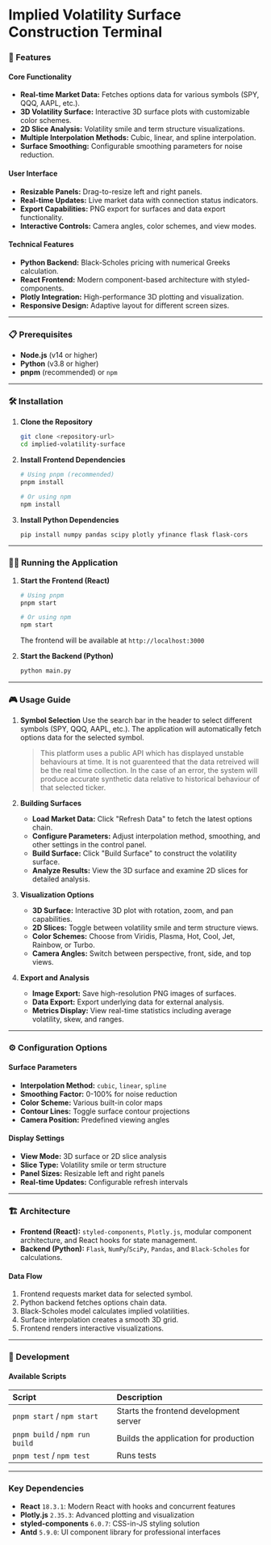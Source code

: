 # Implied Volatility Surface Construction Terminal

### 🚀 Features

#### Core Functionality
- **Real-time Market Data:** Fetches options data for various symbols (SPY, QQQ, AAPL, etc.).
- **3D Volatility Surface:** Interactive 3D surface plots with customizable color schemes.
- **2D Slice Analysis:** Volatility smile and term structure visualizations.
- **Multiple Interpolation Methods:** Cubic, linear, and spline interpolation.
- **Surface Smoothing:** Configurable smoothing parameters for noise reduction.

#### User Interface
- **Resizable Panels:** Drag-to-resize left and right panels.
- **Real-time Updates:** Live market data with connection status indicators.
- **Export Capabilities:** PNG export for surfaces and data export functionality.
- **Interactive Controls:** Camera angles, color schemes, and view modes.

#### Technical Features
- **Python Backend:** Black-Scholes pricing with numerical Greeks calculation.
- **React Frontend:** Modern component-based architecture with styled-components.
- **Plotly Integration:** High-performance 3D plotting and visualization.
- **Responsive Design:** Adaptive layout for different screen sizes.

---

### 📋 Prerequisites

- **Node.js** (v14 or higher)
- **Python** (v3.8 or higher)
- **pnpm** (recommended) or `npm`

---

### 🛠️ Installation

1.  **Clone the Repository**

    ```bash
    git clone <repository-url>
    cd implied-volatility-surface
    ```

2.  **Install Frontend Dependencies**

    ```bash
    # Using pnpm (recommended)
    pnpm install

    # Or using npm
    npm install
    ```

3.  **Install Python Dependencies**

    ```bash
    pip install numpy pandas scipy plotly yfinance flask flask-cors
    ```

---

### 🏃‍♂️ Running the Application

1.  **Start the Frontend (React)**

    ```bash
    # Using pnpm
    pnpm start

    # Or using npm
    npm start
    ```
    The frontend will be available at `http://localhost:3000`

2.  **Start the Backend (Python)**

    ```bash
    python main.py
    ```

---

### 🎮 Usage Guide

1.  **Symbol Selection**
    Use the search bar in the header to select different symbols (SPY, QQQ, AAPL, etc.). The application will automatically fetch options data for the selected symbol.
    

    > This platform uses a public API which has displayed unstable behaviours at time. It is not guarenteed that the data retreived will be the real time collection. In the case of an error, the system will produce accurate synthetic data relative to historical behaviour of that selected ticker.

3.  **Building Surfaces**
    -   **Load Market Data:** Click "Refresh Data" to fetch the latest options chain.
    -   **Configure Parameters:** Adjust interpolation method, smoothing, and other settings in the control panel.
    -   **Build Surface:** Click "Build Surface" to construct the volatility surface.
    -   **Analyze Results:** View the 3D surface and examine 2D slices for detailed analysis.

4.  **Visualization Options**
    -   **3D Surface:** Interactive 3D plot with rotation, zoom, and pan capabilities.
    -   **2D Slices:** Toggle between volatility smile and term structure views.
    -   **Color Schemes:** Choose from Viridis, Plasma, Hot, Cool, Jet, Rainbow, or Turbo.
    -   **Camera Angles:** Switch between perspective, front, side, and top views.

5.  **Export and Analysis**
    -   **Image Export:** Save high-resolution PNG images of surfaces.
    -   **Data Export:** Export underlying data for external analysis.
    -   **Metrics Display:** View real-time statistics including average volatility, skew, and ranges.

---

### ⚙️ Configuration Options

#### Surface Parameters
-   **Interpolation Method:** `cubic`, `linear`, `spline`
-   **Smoothing Factor:** 0-100% for noise reduction
-   **Color Scheme:** Various built-in color maps
-   **Contour Lines:** Toggle surface contour projections
-   **Camera Position:** Predefined viewing angles

#### Display Settings
-   **View Mode:** 3D surface or 2D slice analysis
-   **Slice Type:** Volatility smile or term structure
-   **Panel Sizes:** Resizable left and right panels
-   **Real-time Updates:** Configurable refresh intervals

---

### 🏗️ Architecture

-   **Frontend (React):** `styled-components`, `Plotly.js`, modular component architecture, and React hooks for state management.
-   **Backend (Python):** `Flask`, `NumPy`/`SciPy`, `Pandas`, and `Black-Scholes` for calculations.

#### Data Flow
1.  Frontend requests market data for selected symbol.
2.  Python backend fetches options chain data.
3.  Black-Scholes model calculates implied volatilities.
4.  Surface interpolation creates a smooth 3D grid.
5.  Frontend renders interactive visualizations.

---

### 🔧 Development

#### Available Scripts
| Script | Description |
| :--- | :--- |
| `pnpm start` / `npm start` | Starts the frontend development server |
| `pnpm build` / `npm run build` | Builds the application for production |
| `pnpm test` / `npm test` | Runs tests |

---

### Key Dependencies

-   **React** `18.3.1`: Modern React with hooks and concurrent features
-   **Plotly.js** `2.35.3`: Advanced plotting and visualization
-   **styled-components** `6.0.7`: CSS-in-JS styling solution
-   **Antd** `5.9.0`: UI component library for professional interfaces
